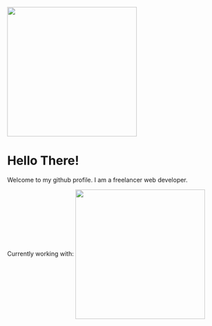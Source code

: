 <a href="URL_REDIRECT" target="blank"><img align="center" src="https://pbs.twimg.com/media/EiV8NhLUMAAPmzN.jpg:large" height="300" /></a>
<h1>Hello There!</h1>
Welcome to my github profile. I am a freelancer web developer. 

Currently working with: 
<a href="URL_REDIRECT" target="blank"><img align="center" src="https://cdn-icons-png.flaticon.com/512/5968/5968292.png" height="300" /></a>
